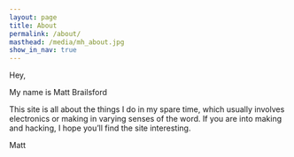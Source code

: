 ```yaml
---
layout: page
title: About
permalink: /about/
masthead: /media/mh_about.jpg
show_in_nav: true
---
```


Hey,

My name is Matt Brailsford

This site is all about the things I do in my spare time, which usually involves electronics or making in varying senses of the word. If you are into making and hacking, I hope you’ll find the site interesting.

Matt